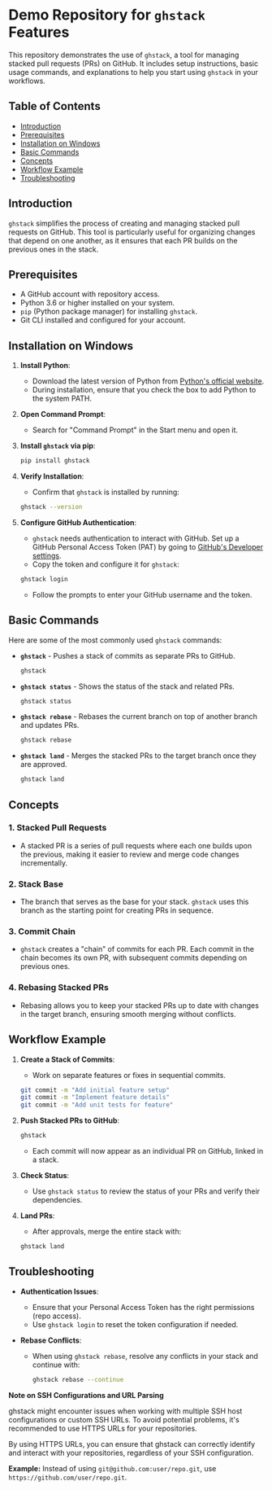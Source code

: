# Demo Repository for `ghstack` Features

This repository demonstrates the use of `ghstack`, a tool for managing stacked pull requests (PRs) on GitHub. It includes setup instructions, basic usage commands, and explanations to help you start using `ghstack` in your workflows.

## Table of Contents

- [Introduction](#introduction)
- [Prerequisites](#prerequisites)
- [Installation on Windows](#installation-on-windows)
- [Basic Commands](#basic-commands)
- [Concepts](#concepts)
- [Workflow Example](#workflow-example)
- [Troubleshooting](#troubleshooting)

## Introduction

`ghstack` simplifies the process of creating and managing stacked pull requests on GitHub. This tool is particularly useful for organizing changes that depend on one another, as it ensures that each PR builds on the previous ones in the stack. 

## Prerequisites

- A GitHub account with repository access.
- Python 3.6 or higher installed on your system.
- `pip` (Python package manager) for installing `ghstack`.
- Git CLI installed and configured for your account.

## Installation on Windows

1. **Install Python**:
   - Download the latest version of Python from [Python's official website](https://www.python.org/downloads/).
   - During installation, ensure that you check the box to add Python to the system PATH.

2. **Open Command Prompt**:
   - Search for "Command Prompt" in the Start menu and open it.

3. **Install `ghstack` via pip**:
   ```bash
   pip install ghstack
   ```

4. **Verify Installation**:
   - Confirm that `ghstack` is installed by running:
   ```bash
   ghstack --version
   ```

5. **Configure GitHub Authentication**:
   - `ghstack` needs authentication to interact with GitHub. Set up a GitHub Personal Access Token (PAT) by going to [GitHub's Developer settings](https://github.com/settings/tokens).
   - Copy the token and configure it for `ghstack`:
   ```bash
   ghstack login
   ```
   - Follow the prompts to enter your GitHub username and the token.

## Basic Commands

Here are some of the most commonly used `ghstack` commands:

- **`ghstack`** - Pushes a stack of commits as separate PRs to GitHub.
  ```bash
  ghstack
  ```

- **`ghstack status`** - Shows the status of the stack and related PRs.
  ```bash
  ghstack status
  ```

- **`ghstack rebase`** - Rebases the current branch on top of another branch and updates PRs.
  ```bash
  ghstack rebase
  ```

- **`ghstack land`** - Merges the stacked PRs to the target branch once they are approved.
  ```bash
  ghstack land
  ```

## Concepts

### 1. **Stacked Pull Requests**
   - A stacked PR is a series of pull requests where each one builds upon the previous, making it easier to review and merge code changes incrementally.

### 2. **Stack Base**
   - The branch that serves as the base for your stack. `ghstack` uses this branch as the starting point for creating PRs in sequence.

### 3. **Commit Chain**
   - `ghstack` creates a "chain" of commits for each PR. Each commit in the chain becomes its own PR, with subsequent commits depending on previous ones.

### 4. **Rebasing Stacked PRs**
   - Rebasing allows you to keep your stacked PRs up to date with changes in the target branch, ensuring smooth merging without conflicts.

## Workflow Example

1. **Create a Stack of Commits**:
   - Work on separate features or fixes in sequential commits.
   ```bash
   git commit -m "Add initial feature setup"
   git commit -m "Implement feature details"
   git commit -m "Add unit tests for feature"
   ```

2. **Push Stacked PRs to GitHub**:
   ```bash
   ghstack
   ```
   - Each commit will now appear as an individual PR on GitHub, linked in a stack.

3. **Check Status**:
   - Use `ghstack status` to review the status of your PRs and verify their dependencies.

4. **Land PRs**:
   - After approvals, merge the entire stack with:
   ```bash
   ghstack land
   ```

## Troubleshooting

- **Authentication Issues**:
  - Ensure that your Personal Access Token has the right permissions (repo access).
  - Use `ghstack login` to reset the token configuration if needed.

- **Rebase Conflicts**:
  - When using `ghstack rebase`, resolve any conflicts in your stack and continue with:
    ```bash
    ghstack rebase --continue
    ```


**Note on SSH Configurations and URL Parsing**

ghstack might encounter issues when working with multiple SSH host configurations or custom SSH URLs. To avoid potential problems, it's recommended to use HTTPS URLs for your repositories.

By using HTTPS URLs, you can ensure that ghstack can correctly identify and interact with your repositories, regardless of your SSH configuration. 

**Example:**
Instead of using `git@github.com:user/repo.git`, use `https://github.com/user/repo.git`.
